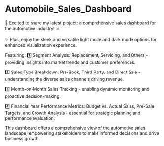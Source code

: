 # Automobile_Sales_Dashboard

🚗 Excited to share my latest project: a comprehensive sales dashboard for the automotive industry! 📊

✨ Plus, enjoy the sleek and versatile light mode and dark mode options for enhanced visualization experience.

Featuring:
1️⃣ Segment Analysis: Replacement, Servicing, and Others - providing insights into market trends and customer preferences.

2️⃣ Sales Type Breakdown: Pre-Book, Third Party, and Direct Sale - understanding the diverse sales channels driving revenue.

3️⃣ Month-on-Month Sales Tracking - enabling dynamic monitoring and proactive decision-making.

4️⃣ Financial Year Performance Metrics: Budget vs. Actual Sales, Pre-Sale Targets, and Growth Analysis - essential for strategic planning and performance evaluation.


This dashboard offers a comprehensive view of the automotive sales landscape, empowering stakeholders to make informed decisions and drive business growth.
